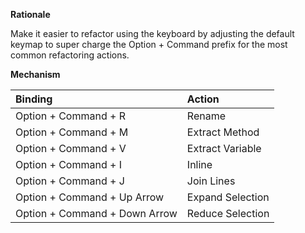 **Rationale**

Make it easier to refactor using the keyboard by adjusting the default keymap to super charge the Option + Command prefix for the most common refactoring actions.

**Mechanism**

| Binding                       | Action           |
| :------                       | :-----           |
| Option + Command + R          | Rename           |
| Option + Command + M          | Extract Method   |
| Option + Command + V          | Extract Variable |
| Option + Command + I          | Inline           |
| Option + Command + J          | Join Lines       |
| Option + Command + Up Arrow   | Expand Selection |
| Option + Command + Down Arrow | Reduce Selection |
